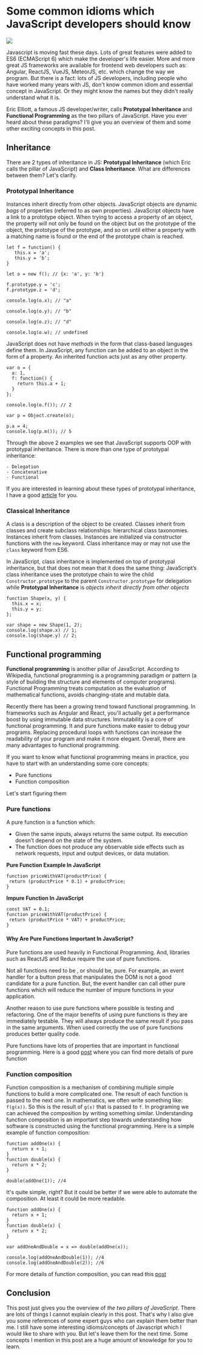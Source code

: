 # Some common idioms which JavaScript developers should know

![](https://image.ibb.co/dWXB3T/javascript.jpg)

Javascript is moving fast these days. Lots of great features were added to ES6 (ECMAScript 6) which make the developer's life easier. More and more great JS frameworks are available for frontend web developers such as: Angular, ReactJS, VueJS, MeteorJS, etc. which change the way we program. But there is a fact: lots of JS developers, including people who have worked many years with JS, don't know common idiom and essential concept in JavaScript. Or they might know the names but they didn't really understand what it is.


Eric Elliott, a famous JS developer/writer, calls **Prototypal Inheritance** and **Functional Programming** as the two pillars of JavaScript. Have you ever heard about these paradigms? I'll give you an overview of them and some other exciting concepts in this post.

## Inheritance

There are 2 types of inheritance in JS: **Prototypal Inheritance** (which Eric calls the pillar of JavaScript) and **Class Inheritance**. What are differences between them? Let's clarify.

### Prototypal Inheritance

Instances inherit directly from other objects. JavaScript objects are dynamic *bags* of properties (referred to as own properties). JavaScript objects have a link to a prototype object. When trying to access a property of an object, the property will not only be found on the object but on the prototype of the object, the prototype of the prototype, and so on until either a property with a matching name is found or the end of the prototype chain is reached.

```
let f = function() {
   this.x = 'a';
   this.y = 'b';
}

let o = new f(); // {x: 'a', y: 'b'}

f.prototype.y = 'c';
f.prototype.z = 'd';

console.log(o.x); // "a"

console.log(o.y); // "b"

console.log(o.z); // "d"

console.log(o.w); // undefined
```

JavaScript does not have *methods* in the form that class-based languages define them. In JavaScript, any function can be added to an object in the form of a property. An inherited function acts just as any other property.

```
var o = {
  a: 1,
  f: function() {
    return this.a + 1;
  }
};

console.log(o.f()); // 2

var p = Object.create(o);

p.a = 4;
console.log(p.m()); // 5
```

Through the above 2 examples we see that JavaScript supports OOP with prototypal inheritance. There is more than one type of prototypal inheritance:

    - Delegation
    - Concatenative
    - Functional

If you are interested in learning about these types of prototypal inheritance, I have a good [article](https://medium.com/javascript-scene/3-different-kinds-of-prototypal-inheritance-es6-edition-32d777fa16c9) for you.

### Classical Inheritance

A class is a description of the object to be created. Classes inherit from classes and create subclass relationships: hierarchical class taxonomies. Instances inherit from classes. Instances are initialized via constructor functions with the `new` keyword. Class inheritance may or may not use the `class` keyword from ES6.

In JavaScript, class inheritance is implemented on top of prototypal inheritance, but that does not mean that it does the same thing: JavaScript’s class inheritance uses the prototype chain to wire the child `Constructor.prototype` to the parent `Constructor.prototype` for delegation while **Prototypal Inheritance** is *objects inherit directly from other objects*

```
function Shape(x, y) {
  this.x = x;
  this.y = y;
};

var shape = new Shape(1, 2);
console.log(shape.x) // 1;
console.log(shape.y) // 2;
```

## Functional programming

**Functional programming** is another pillar of JavaScript. According to Wikipedia, functional programming is a programming paradigm or pattern (a style of building the structure and elements of computer programs). Functional Programming treats computation as the evaluation of mathematical functions, avoids changing-state and mutable data.

Recently there has been a growing trend toward functional programming. In frameworks such as Angular and React, you'll actually get a performance boost by using immutable data structures. Immutability is a core of functional programming. It and pure functions make easier to debug your programs. Replacing procedural loops with functions can increase the readability of your program and make it more elegant. Overall, there are many advantages to functional programming.

If you want to know what functional programming means in practice, you have to start with an understanding some core concepts:

  - Pure functions
  - Function composition

Let's start figuring them

### Pure functions

A pure function is a function which:

  - Given the same inputs, always returns the same output. Its execution doesn’t depend on the state of the system.
  - The function does not produce any observable side effects such as network requests, input and output devices, or data mutation.


**Pure Function Example In JavaScript**

```
function priceWithVAT(productPrice) {
 return (productPrice * 0.1) + productPrice;
}
```

**Impure Function In JavaScript**

```
const VAT = 0.1;
function priceWithVAT(productPrice) {
 return (productPrice * VAT) + productPrice;
}
```

#### Why Are Pure Functions Important In JavaScript?

Pure functions are used heavily in Functional Programming. And, libraries such as ReactJS and Redux require the use of pure functions.

Not all functions need to be , or should be, pure. For example, an event handler for a button press that manipulates the DOM is not a good candidate for a pure function. But, the event handler can call other pure functions which will reduce the number of impure functions in your application.

Another reason to use pure functions where possible is testing and refactoring. One of the major benefits of using pure functions is they are immediately testable. They will always produce the same result if you pass in the same arguments. When used correctly the use of pure functions produces better quality code.

Pure functions have lots of properties that are important in functional programming. Here is a good [post](https://medium.com/javascript-scene/master-the-javascript-interview-what-is-a-pure-function-d1c076bec976) where you can find more details of pure function


### Function composition

Function composition is a mechanism of combining multiple simple functions to build a more complicated one. The result of each function is passed to the next one. In mathematics, we often write something like: `f(g(x))`. So this is the result of `g(x)` that is passed to `f`. In programing we can achieved the composition by writing something similar. Understanding function composition is an important step towards understanding how software is constructed using the functional programming. Here is a simple example of function composition:

```
function addOne(x) {
  return x + 1;
}
function double(x) {
  return x * 2;
}

double(addOne(1)); //4
```

It's quite simple, right? But it could be better if we were able to automate the composition. At least it could be more readable.


```
function addOne(x) {
  return x + 1;
}
function double(x) {
  return x * 2;
}

var addOneAndDouble = x => double(addOne(x));

console.log(addOneAndDouble(1)); //4
console.log(addOneAndDouble(2)); //6
```

For more details of function composition, you can read this [post](https://www.sitepoint.com/function-composition-building-blocks-for-maintainable-code/)


## Conclusion

This post just gives you the overview of *the two pillars of JavaScript*. There are lots of things I cannot explain clearly in this post. That's why I also give you some references of some expert guys who can explain them better than me. I still have some interesting idioms/concepts of Javascript which I would like to share with you. But let's leave them for the next time. Some concepts I mention in this post are a huge amount of knowledge for you to learn.
